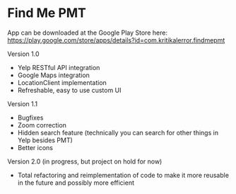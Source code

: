 Find Me PMT
=========

App can be downloaded at the Google Play Store here: https://play.google.com/store/apps/details?id=com.kritikalerror.findmepmt


Version 1.0

* Yelp RESTful API integration
* Google Maps integration
* LocationClient implementation
* Refreshable, easy to use custom UI

Version 1.1 

* Bugfixes
* Zoom correction
* Hidden search feature (technically you can search for other things in Yelp besides PMT)
* Better icons

Version 2.0 (in progress, but project on hold for now)
* Total refactoring and reimplementation of code to make it more reusable in the future and possibly more efficient


